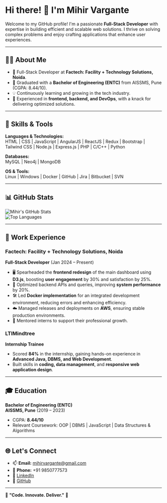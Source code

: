 # Hi there! 👋 I'm Mihir Vargante

Welcome to my GitHub profile! I'm a passionate **Full-Stack Developer** with expertise in building efficient and scalable web solutions. I thrive on solving complex problems and enjoy crafting applications that enhance user experiences.

---

## 👨‍💻 About Me

- 🌟 Full-Stack Developer at **Factech: Facility + Technology Solutions, Noida**.
- 🏫 Graduated with a **Bachelor of Engineering (ENTC)** from AISSMS, Pune (CGPA: 8.44/10).
- 💡 Continuously learning and growing in the tech industry.
- 💼 Experienced in **frontend, backend, and DevOps**, with a knack for delivering optimized solutions.

---

## 🚀 Skills & Tools

**Languages & Technologies:**  
HTML | CSS | JavaScript | AngularJS | ReactJS | Redux | Bootstrap | Tailwind CSS | Node.js | Express.js | PHP | C/C++ | Python

**Databases:**  
MySQL | Neo4j | MongoDB

**OS & Tools:**  
Linux | Windows | Docker | GitHub | Jira | Bitbucket | SVN

---

## 📊 GitHub Stats

![Mihir's GitHub Stats](https://github-readme-stats.vercel.app/api?username=mihirvargante&show_icons=true&theme=radical)  
![Top Languages](https://github-readme-stats.vercel.app/api/top-langs/?username=mihirvargante&layout=compact&theme=radical)

---

## 🏢 Work Experience

### Factech: Facility + Technology Solutions, Noida  
**Full-Stack Developer** (Jan 2024 – Present)  
- 🖥 Spearheaded the **frontend redesign** of the main dashboard using **D3.js**, boosting **user engagement** by 30% and satisfaction by 25%.
- 🚀 Optimized backend APIs and queries, improving **system performance** by 20%.
- 🛠 Led **Docker implementation** for an integrated development environment, reducing errors and enhancing efficiency.
- ☁️ Managed releases and deployments on **AWS**, ensuring stable production environments.
- 🤝 Mentored interns to support their professional growth.

### LTIMindtree  
**Internship Trainee**  
- Scored **84%** in the internship, gaining hands-on experience in **Advanced Java, DBMS, and Web Development**.
- Built skills in **coding, data management**, and **responsive web application design**.

---

## 🎓 Education

**Bachelor of Engineering (ENTC)**  
**AISSMS, Pune** (2019 – 2023)  
- CGPA: **8.44/10**  
- Relevant Coursework: OOP | DBMS | JavaScript | Data Structures & Algorithms

---

## 🌐 Let's Connect

- 📫 **Email:** mihirvargante@gmail.com  
- 📱 **Phone:** +91 9850777573  
- 💼 [LinkedIn](https://linkedin.com/in/mihir-vargante/)  
- 📂 [GitHub](https://github.com/mihirvargante)

---

🌟 **"Code. Innovate. Deliver."** 🌟
